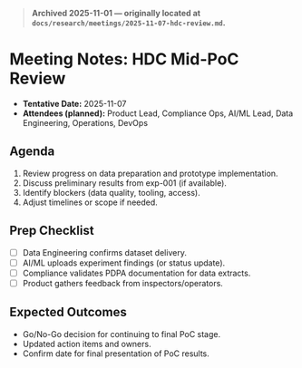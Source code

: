 > **Archived 2025-11-01 — originally located at `docs/research/meetings/2025-11-07-hdc-review.md`.**

# Meeting Notes: HDC Mid-PoC Review

- **Tentative Date:** 2025-11-07
- **Attendees (planned):** Product Lead, Compliance Ops, AI/ML Lead, Data Engineering, Operations, DevOps

## Agenda

1. Review progress on data preparation and prototype implementation.
2. Discuss preliminary results from exp-001 (if available).
3. Identify blockers (data quality, tooling, access).
4. Adjust timelines or scope if needed.

## Prep Checklist

- [ ] Data Engineering confirms dataset delivery.
- [ ] AI/ML uploads experiment findings (or status update).
- [ ] Compliance validates PDPA documentation for data extracts.
- [ ] Product gathers feedback from inspectors/operators.

## Expected Outcomes

- Go/No-Go decision for continuing to final PoC stage.
- Updated action items and owners.
- Confirm date for final presentation of PoC results.
